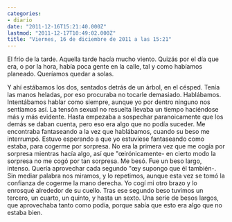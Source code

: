 ```yaml
---
categories:
- diario
date: "2011-12-16T15:21:40.000Z"
lastmod: "2011-12-17T10:49:02.000Z"
title: "Viernes, 16 de diciembre de 2011 a las 15:21"
---
```


El frí­o de la tarde. Aquella tarde hací­a mucho viento. Quizás por el dí­a que era, o por la hora, habí­a poca gente en la calle, tal y como habí­amos planeado. Querí­amos quedar a solas. 

Y ahí­ estábamos los dos, sentados detrás de un árbol, en el césped. Tení­a las manos heladas, por eso procuraba no tocarle demasiado.
Hablábamos. Intentábamos hablar como siempre, aunque yo por dentro ninguno nos sentí­amos así­. La tensón sexual no resuelta  llevaba un tiempo haciéndose más y más evidente. Hasta empezaba a sospechar paranoicamente que los demás se daban cuenta, pero eso era algo que no podí­a suceder.
Me encontraba fantaseando a la vez que hablábamos, cuando su beso me interrumpó. Estuvo esperando a que yo estuviese fantaseando como estaba, para cogerme por sorpresa. No era la primera vez que me cogí­a por sorpresa mientras hací­a algo, así­ que "œirónicamente- en cierto modo la sorpresa no me cogó por tan sorpresa.
Me besó. Fue un beso largo, intenso. Querí­a aprovechar cada segundo "œy supongo que él también-. Sin mediar palabra nos miramos, y lo repetimos, aunque esta vez se tomó la confianza de cogerme la mano derecha. Yo cogí­ mi otro brazo y lo enrosqué alrededor de su cuello. Tras ese segundo beso tuvimos un tercero, un cuarto, un quinto, y hasta un sexto. Una serie de besos largos, que aprovechaba tanto como podí­a, porque sabí­a que esto era algo que no estaba bien.